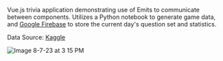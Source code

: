 Vue.js trivia application demonstrating use of Emits to communicate between components. Utilizes a Python notebook to generate game data, and [Google Firebase](https://firebase.google.com) to store the current day's question set and statistics.

Data Source: [Kaggle](https://www.kaggle.com/datasets/ricardotorresheredia/nba-stats-from-the-last-71-years)


![Image 8-7-23 at 3 15 PM](https://github.com/klimekz/stat-countdown/assets/47435851/e58dff69-49c0-4f79-9e1e-a100cd64a5d4)
